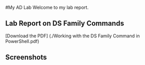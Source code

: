 #My AD Lab
Welcome to my lab report.
## Lab Report on DS Family Commands
[Download the PDF] (./Working with the DS Family Command in PowerShell.pdf)
## Screenshots

